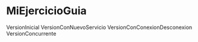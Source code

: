 # MiEjercicioGuia


VersionInicial
VersionConNuevoServicio
VersionConConexionDesconexion
VersionConcurrente

